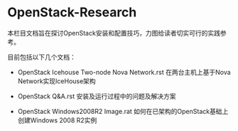 OpenStack-Research
==================

本栏目文档旨在探讨OpenStack安装和配置技巧，力图给读者切实可行的实践参考。

目前包括以下几个文档：

* OpenStack Icehouse Two-node Nova Network.rst 在两台主机上基于Nova Network实现IceHouse架构

* OpenStack Q&A.rst  安装及运行过程中的问题及解决方案

* OpenStack Windows2008R2 Image.rat 如何在已架构的OpenStack基础上创建Windows 2008 R2实例
